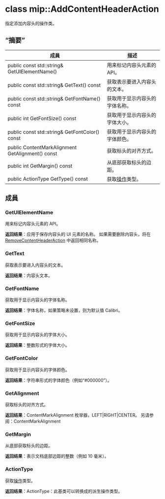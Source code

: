 # <a name="class-mipaddcontentheaderaction"></a>class mip::AddContentHeaderAction 
指定添加内容头的操作类。
  
## <a name="summary"></a>“摘要”
 成員                        | 描述                                
--------------------------------|---------------------------------------------
 public const std::string& GetUIElementName()  |  用来标记内容头元素的 API。
 public const std::string& GetText() const  |  获取表示要进入内容头的文本。
 public const std::string& GetFontName() const  |  获取用于显示内容头的字体名称。
 public int GetFontSize() const  |  获取用于显示内容头的字体大小。
 public const std::string& GetFontColor() const  |  获取用于显示内容头的字体颜色。
 public ContentMarkAlignment GetAlignment() const  |  获取标头的对齐方式。
 public int GetMargin() const  |  从底部获取标头的边距。
 public ActionType GetType() const  |  获取[操作](class_mip_action.md)类型。
  
## <a name="members"></a>成員
  
### <a name="getuielementname"></a>GetUIElementName
用来标记内容头元素的 API。

  
**返回结果**：应用于保存内容头的 UI 元素的名称。 如果需要删除内容头，将在 [RemoveContentHeaderAction](class_mip_removecontentheaderaction.md) 中返回相同名称。
  
### <a name="gettext"></a>GetText
获取表示要进入内容头的文本。

  
**返回结果**：内容头文本。
  
### <a name="getfontname"></a>GetFontName
获取用于显示内容头的字体名称。

  
**返回结果**：字体名称，如果策略未设置，则为默认值 Calibri。
  
### <a name="getfontsize"></a>GetFontSize
获取用于显示内容头的字体大小。

  
**返回结果**：整数形式的字体大小。
  
### <a name="getfontcolor"></a>GetFontColor
获取用于显示内容头的字体颜色。

  
**返回结果**：字符串形式的字体颜色（例如“#000000”）。
  
### <a name="getalignment"></a>GetAlignment
获取标头的对齐方式。

  
**返回结果**：ContentMarkAlignment 枚举器，LEFT|RIGHT|CENTER。 
另请参阅：ContentMarkAlignment
  
### <a name="getmargin"></a>GetMargin
从底部获取标头的边距。

  
**返回结果**：表示文档底部边距的整数（例如 10 毫米）。
  
### <a name="actiontype"></a>ActionType
获取[操作](class_mip_action.md)类型。

  
**返回结果**：ActionType：此基类可以转换成的派生操作类型。